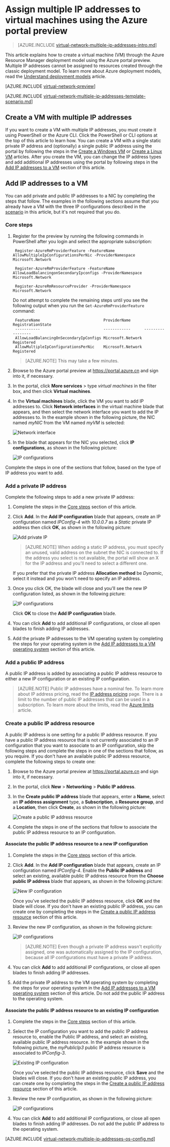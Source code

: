<properties
    pageTitle="Multiple IP addresses for Azure virtual machines - Portal | Azure"
    description="Learn how to assign multiple IP addresses to a virtual machine using the Azure portal preview | Resource Manager."
    services="virtual-network"
    documentationcenter="na"
    author="anavinahar"
    manager="narayan"
    editor=""
    tags="azure-resource-manager" />
<tags
    ms.assetid="3a8cae97-3bed-430d-91b3-274696d91e34"
    ms.service="virtual-network"
    ms.devlang="na"
    ms.topic="article"
    ms.tgt_pltfrm="na"
    ms.workload="infrastructure-services"
    ms.date="11/30/2016"
    wacn.date=""
    ms.author="annahar" />

# Assign multiple IP addresses to virtual machines using the Azure portal preview

>[AZURE.INCLUDE [virtual-network-multiple-ip-addresses-intro.md](../../includes/virtual-network-multiple-ip-addresses-intro.md)]
>
This article explains how to create a virtual machine (VM) through the Azure Resource Manager deployment model using the Azure portal preview. Multiple IP addresses cannot be assigned to resources created through the classic deployment model. To learn more about Azure deployment models, read the [Understand deployment models](/documentation/articles/resource-manager-deployment-model/) article.

[AZURE.INCLUDE [virtual-network-preview](../../includes/virtual-network-preview.md)]

[AZURE.INCLUDE [virtual-network-multiple-ip-addresses-template-scenario.md](../../includes/virtual-network-multiple-ip-addresses-scenario.md)]

## <a name = "create"></a>Create a VM with multiple IP addresses

If you want to create a VM with multiple IP addresses, you must create it using PowerShell or the Azure CLI. Click the PowerShell or CLI options at the top of this article to learn how. You can create a VM with a single static private IP address and (optionally) a single public IP address using the portal by following the steps in the [Create a Windows VM](/documentation/articles/virtual-machines-windows-hero-tutorial/) or [Create a Linux VM](/documentation/articles/virtual-machines-linux-quick-create-portal/) articles. After you create the VM, you can change the IP address types and add additional IP addresses using the portal by following steps in the [Add IP addresses to a VM](#add) section of this article.

## <a name="add"></a>Add IP addresses to a VM

You can add private and public IP addresses to a NIC by completing the steps that follow. The examples in the following sections assume that you already have a VM with the three IP configurations described in the [scenario](#Scenario) in this article, but it's not required that you do.

### <a name="coreadd"></a>Core steps

1. Register for the preview by running the following commands in PowerShell after you login and select the appropriate subscription:

        Register-AzureRmProviderFeature -FeatureName AllowMultipleIpConfigurationsPerNic -ProviderNamespace Microsoft.Network

        Register-AzureRmProviderFeature -FeatureName AllowLoadBalancingonSecondaryIpconfigs -ProviderNamespace Microsoft.Network
    
        Register-AzureRmResourceProvider -ProviderNamespace Microsoft.Network

    Do not attempt to complete the remaining steps until you see the following output when you run the ```Get-AzureRmProviderFeature``` command:

        FeatureName                            ProviderName      RegistrationState
        -----------                            ------------      -----------------      
        AllowLoadBalancingOnSecondaryIpConfigs Microsoft.Network Registered       
        AllowMultipleIpConfigurationsPerNic    Microsoft.Network Registered       

    >[AZURE.NOTE] 
    >This may take a few minutes.
	
2. Browse to the Azure portal preview at https://portal.azure.cn and sign into it, if necessary.
3. In the portal, click **More services** > type *virtual machines* in the filter box, and then click **Virtual machines**.
4. In the **Virtual machines** blade, click the VM you want to add IP addresses to. Click **Network interfaces** in the virtual machine blade that appears, and then select the network interface you want to add the IP addresses to. In the example shown in the following picture, the NIC named *myNIC* from the VM named *myVM* is selected:

    ![Network interface](./media/virtual-network-multiple-ip-addresses-portal/figure1.png)

5. In the blade that appears for the NIC you selected, click **IP configurations**, as shown in the following picture:

    ![IP configurations](./media/virtual-network-multiple-ip-addresses-portal/figure2.png)

Complete the steps in one of the sections that follow, based on the type of IP address you want to add.

### **Add a private IP address**

Complete the following steps to add a new private IP address:

1. Complete the steps in the [Core steps](#coreadd) section of this article.
2. Click **Add**. In the **Add IP configuration** blade that appears, create an IP configuration named *IPConfig-4* with *10.0.0.7* as a *Static* private IP address then click **OK**, as shown in the following picture:

    ![Add private IP](./media/virtual-network-multiple-ip-addresses-portal/figure3.png)

    > [AZURE.NOTE]
    > When adding a static IP address, you must specify an unused, valid address on the subnet the NIC is connected to. If the address you select is not available, the portal will show an X for the IP address and you'll need to select a different one.

    If you prefer that the private IP address **Allocation method** be *Dynamic*, select it instead and you won't need to specify an IP address.
3. Once you click OK, the blade will close and you'll see the new IP configuration listed, as shown in the following picture:

    ![IP configurations](./media/virtual-network-multiple-ip-addresses-portal/figure4.png)

    Click **OK** to close the **Add IP configuration** blade.
4. You can click **Add** to add additional IP configurations, or close all open blades to finish adding IP addresses.
5. Add the private IP addresses to the VM operating system by completing the steps for your operating system in the [Add IP addresses to a VM operating system](#os-config) section of this article.

### Add a public IP address

A public IP address is added by associating a public IP address resource to either a new IP configuration or an existing IP configuration.

> [AZURE.NOTE]
> Public IP addresses have a nominal fee. To learn more about IP address pricing, read the [IP address pricing](/pricing/details/reserved-ip-addresses/) page. There is a limit to the number of public IP addresses that can be used in a subscription. To learn more about the limits, read the [Azure limits](/documentation/articles/azure-subscription-service-limits/#networking-limits) article.
> 

### <a name="create-public-ip"></a>Create a public IP address resource

A public IP address is one setting for a public IP address resource. If you have a public IP address resource that is not currently associated to an IP configuration that you want to associate to an IP configuration, skip the following steps and complete the steps in one of the sections that follow, as you require. If you don't have an available public IP address resource, complete the following steps to create one:

1. Browse to the Azure portal preview at https://portal.azure.cn and sign into it, if necessary.
3. In the portal, click **New** > **Networking** > **Public IP address**.
4. In the **Create public IP address** blade that appears, enter a **Name**, select an **IP address assignment** type, a **Subscription**, a **Resource group**, and a **Location**, then click **Create**, as shown in the following picture:

    ![Create a public IP address resource](./media/virtual-network-multiple-ip-addresses-portal/figure5.png)

5. Complete the steps in one of the sections that follow to associate the public IP address resource to an IP configuration.

#### Associate the public IP address resource to a new IP configuration

1. Complete the steps in the [Core steps](#coreadd) section of this article.
2. Click **Add**. In the **Add IP configuration** blade that appears, create an IP configuration named *IPConfig-4*. Enable the **Public IP address** and select an existing, available public IP address resource from the **Choose public IP address** blade that appears, as shown in the following picture:

    ![New IP configuration](./media/virtual-network-multiple-ip-addresses-portal/figure6.png)

    Once you've selected the public IP address resource, click **OK** and the blade will close. If you don't have an existing public IP address, you can create one by completing the steps in the [Create a public IP address resource](#create-public-ip) section of this article. 

3. Review the new IP configuration, as shown in the following picture:

    ![IP configurations](./media/virtual-network-multiple-ip-addresses-portal/figure7.png)

    > [AZURE.NOTE]
    > Even though a private IP address wasn't explicitly assigned, one was automatically assigned to the IP configuration, because all IP configurations must have a private IP address.
    >

4. You can click **Add** to add additional IP configurations, or close all open blades to finish adding IP addresses.
5. Add the private IP address to the VM operating system by completing the steps for your operating system in the [Add IP addresses to a VM operating system](#os-config) section of this article. Do not add the public IP address to the operating system.

#### Associate the public IP address resource to an existing IP configuration

1. Complete the steps in the [Core steps](#coreadd) section of this article.
2. Select the IP configuration you want to add the public IP address resource to, enable the Public IP address, and select an existing, available public IP address resource. In the example shown in the following picture, the *myPublicIp3* public IP address resource is associated to *IPConfig-3*.

    ![Existing IP configuration](./media/virtual-network-multiple-ip-addresses-portal/figure8.png)

    Once you've selected the public IP address resource, click **Save** and the blades will close. If you don't have an existing public IP address, you can create one by completing the steps in the [Create a public IP address resource](#create-public-ip) section of this article.

3. Review the new IP configuration, as shown in the following picture:

    ![IP configurations](./media/virtual-network-multiple-ip-addresses-portal/figure9.png)

4. You can click **Add** to add additional IP configurations, or close all open blades to finish adding IP addresses. Do not add the public IP address to the operating system.

[AZURE.INCLUDE [virtual-network-multiple-ip-addresses-os-config.md](../../includes/virtual-network-multiple-ip-addresses-os-config.md)]